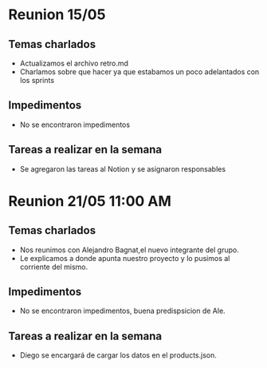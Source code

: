 # Reunion 15/05

## Temas charlados

- Actualizamos el archivo retro.md
- Charlamos sobre que hacer ya que estabamos un poco adelantados con los sprints

## Impedimentos

- No se encontraron impedimentos

## Tareas a realizar en la semana

- Se agregaron las tareas al Notion y se asignaron responsables

# Reunion 21/05 11:00 AM

## Temas charlados

- Nos reunimos con Alejandro Bagnat,el nuevo integrante del grupo.
- Le explicamos a donde apunta nuestro proyecto y lo pusimos al corriente del mismo.

## Impedimentos

- No se encontraron impedimentos, buena predispsicion de Ale.

## Tareas a realizar en la semana

- Diego se encargará de cargar los datos en el products.json.
